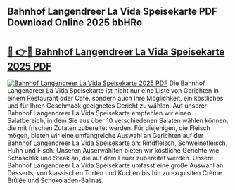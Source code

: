 ## Bahnhof Langendreer La Vida Speisekarte PDF Download Online 2025 bbHRo

# <h2><a href="http://gcd80v.nevu.top/?p=Bahnhof+Langendreer+La+Vida+Speisekarte">🔗 👉🔴 Bahnhof Langendreer La Vida Speisekarte 2025 PDF</a></h2>

[![Bahnhof Langendreer La Vida Speisekarte 2025 PDF](https://i.imgur.com/dBaPXMq.png)](http://gcd80v.nevu.top/?p=Bahnhof+Langendreer+La+Vida+Speisekarte)
Die Bahnhof Langendreer La Vida Speisekarte ist nicht nur eine Liste von Gerichten in einem Restaurant oder Café, sondern auch Ihre Möglichkeit, ein köstliches und für Ihren Geschmack geeignetes Gericht zu wählen. Auf unserer Bahnhof Langendreer La Vida Speisekarte empfehlen wir einen Salatbereich, in dem Sie aus über 10 verschiedenen Salaten wählen können, die mit frischen Zutaten zubereitet werden. Für diejenigen, die Fleisch mögen, bieten wir eine umfangreiche Auswahl an Gerichten auf der Bahnhof Langendreer La Vida Speisekarte an: Rindfleisch, Schweinefleisch, Huhn und Fisch. Unseren Auserwählten bieten wir köstliche Gerichte wie Schaschlik und Steak an, die auf dem Feuer zubereitet werden. Unsere Bahnhof Langendreer La Vida Speisekarte umfasst eine große Auswahl an Desserts, von klassischen Torten und Kuchen bis hin zu exquisiten Crème Brûlée und Schokoladen-Balinas.
